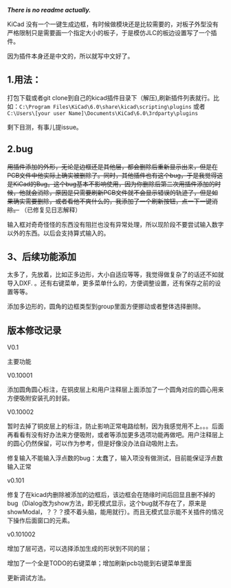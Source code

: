 ***There is no readme actually.***

KiCad 没有一个一键生成边框，有时候做模块还是比较需要的，对板子外型没有严格限制只是需要画一个指定大小的板子，于是模仿JLC的板边设置写了一个插件。

因为插件本身还是中文的，所以就写中文好了。

## 1.用法：

打包下载或者git clone到自己的kicad插件目录下（解压),刷新插件列表就行。比如：``C:\Program Files\KiCad\6.0\share\kicad\scripting\plugins``
或者 ``C:\Users\[your user Name]\Documents\KiCad\6.0\3rdparty\plugins``

剩下目测，有事儿提issue。

## 2.bug

~~用插件添加的外形，无论是边框还是其他层，都会删除后重新显示出来，但是在PCB文件中他实际上确实被删除了。同时，其他插件也有这个bug，于是我觉得这是KiCad的Bug。这个bug基本不影响使用，因为你删除后第二次用插件添加的时候，他就会消除，原因是只需要刷新PCB文件就不会显示错误的轨迹了，但是如果确实需要删除，或者看他不爽什么的，我添加了一个刷新按钮，点一下一键消除。~~    （已修复见日志解释）

输入框对奇奇怪怪的东西没有阻拦也没有异常处理，所以现阶段不要尝试输入数字以外的东西。以后会支持算式输入的。

## 3、后续功能添加

太多了，先放着，比如正多边形，大小自适应等等，我觉得做复杂了的话还不如就导入DXF. 。还有右键菜单，更多菜单什么的，方便调整设置，还有保存之前的设置等等。

添加多边形的，圆角的边框类型到group里面方便挪动或者整体选择删除。

## 版本修改记录

V0.1

主要功能

V0.10001

添加圆角圆心标注，在铜皮层上和用户注释层上面添加了一个圆角对应的圆心用来方便吸附安装孔的封装。

V0.10002

暂时去掉了铜皮层上的标注，防止影响正常电路绘制，因为我感觉用不上。。。后面再看看有没有好办法来方便吸附，或者等添加更多选项功能再做吧。用户注释层上的圆心仍然保留，可以作为参考，但是好像没办法自动吸附上去。

修复输入不能输入浮点数的bug：太蠢了，输入项没有做测试，目前能保证浮点数输入正常

v0.101

修复了在kicad内删除被添加的边框后，该边框会在随缘时间后回显且删不掉的bug（Dialog改为show方法，即无模式显示，这个bug就不存在了，原来是showModal，？？？摸不着头脑，能用就行）。而且无模式显示能不关插件的情况下操作后面窗口的元素。

v0.101002

增加了层可选，可以选择添加生成的形状到不同的层；

增加了一个全是TODO的右键菜单；增加刷新pcb功能到右键菜单里面

更新调试方法。
